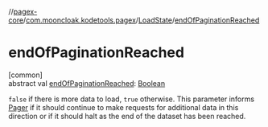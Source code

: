 //[pagex-core](../../../index.md)/[com.mooncloak.kodetools.pagex](../index.md)/[LoadState](index.md)/[endOfPaginationReached](end-of-pagination-reached.md)

# endOfPaginationReached

[common]\
abstract val [endOfPaginationReached](end-of-pagination-reached.md): [Boolean](https://kotlinlang.org/api/latest/jvm/stdlib/kotlin/-boolean/index.html)

`false` if there is more data to load, `true` otherwise. This parameter informs [Pager](../-pager/index.md) if it should continue to make requests for additional data in this direction or if it should halt as the end of the dataset has been reached.
